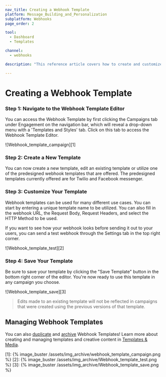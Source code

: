 ```yaml
---
nav_title: Creating a Webhook Template
platform: Message_Building_and_Personalization
subplatform: Webhooks
page_order: 2

tool:
  - Dashboard
  - Templates

channel:
  - webhooks

description: "This reference article covers how to create and customize Webhook templates for later use within the Braze platform."

---
```

# Creating a Webhook Template

### Step 1: Navigate to the Webhook Template Editor

You can access the Webhook Template by first clicking the Campaigns tab under Engagement on the navigation bar, which will reveal a drop-down menu with a 'Templates and Styles' tab.  Click on this tab to access the Webhook Template Editor.

![Webhook_template_campaign][1]

### Step 2: Create a New Template

You can now create a new template, edit an existing template or utilize one of the predesigned webhook templates that are offered.  The predesigned templates currently offered are for Twilio and Facebook messenger.

### Step 3: Customize Your Template

Webhook templates can be used for many different use cases.  You can start by entering a unique template name to be utilized.  You can also fill in the webhook URL, the Request Body, Request Headers, and select the HTTP Method to be used.

If you want to see how your webhook looks before sending it out to your users, you can send a test webhook through the Settings tab in the top right corner.

![Webhook_template_test][2]

### Step 4: Save Your Template

Be sure to save your template by clicking the "Save Template" button in the bottom right corner of the editor. You're now ready to use this template in any campaign you choose.

![Webhook_template_save][3]


> Edits made to an existing template will not be reflected in campaigns that were created using the previous versions of that template.

## Managing Webhook Templates

You can also [duplicate]({{site.baseurl}}/user_guide/engagement_tools/templates_and_media/duplicate/) and [archive]({{site.baseurl}}/user_guide/engagement_tools/templates_and_media/archive/) Webhook Templates! Learn more about creating and managing templates and creative content in [Templates & Media]({{site.baseurl}}/user_guide/engagement_tools/templates_and_media/).

[1]: {% image_buster /assets/img_archive/webhook_template_campaign.png %}
[2]: {% image_buster /assets/img_archive/Webhook_template_test.png %}
[3]: {% image_buster /assets/img_archive/Webhook_template_save.png %}
